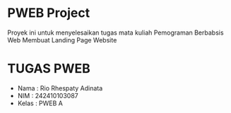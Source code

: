 # PWEB Project
Proyek ini untuk menyelesaikan tugas mata kuliah Pemograman Berbabsis Web 
Membuat Landing Page Website

# TUGAS PWEB
- Nama  : Rio Rhespaty Adinata
- NIM   : 242410103087
- Kelas : PWEB A